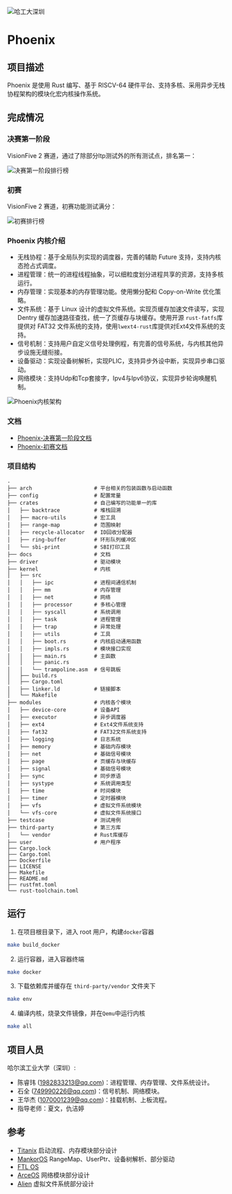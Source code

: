 ![哈工大深圳](./docs/assets/hitsz-logo.jpg)

# Phoenix

## 项目描述

Phoenix 是使用 Rust 编写、基于 RISCV-64 硬件平台、支持多核、采用异步无栈协程架构的模块化宏内核操作系统。

## 完成情况

### 决赛第一阶段

VisionFive 2 赛道，通过了除部分ltp测试外的所有测试点，排名第一：

![决赛第一阶段排行榜](./docs/assets/leaderboard-final.png)

### 初赛

VisionFive 2 赛道，初赛功能测试满分：

![初赛排行榜](./docs/assets/leaderboard-pre.png)

### Phoenix 内核介绍

- 无栈协程：基于全局队列实现的调度器，完善的辅助 Future 支持，支持内核态抢占式调度。
- 进程管理：统一的进程线程抽象，可以细粒度划分进程共享的资源，支持多核运行。
- 内存管理：实现基本的内存管理功能。使用懒分配和 Copy-on-Write 优化策略。
- 文件系统：基于 Linux 设计的虚拟文件系统。实现页缓存加速文件读写，实现 Dentry 缓存加速路径查找，统一了页缓存与块缓存。使用开源 `rust-fatfs`库提供对 FAT32 文件系统的支持，使用`lwext4-rust`库提供对Ext4文件系统的支持。
- 信号机制：支持用户自定义信号处理例程，有完善的信号系统，与内核其他异步设施无缝衔接。
- 设备驱动：实现设备树解析，实现PLIC，支持异步外设中断，实现异步串口驱动。
- 网络模块：支持Udp和Tcp套接字，Ipv4与Ipv6协议，实现异步轮询唤醒机制。

![Phoenix内核架构](./docs/assets/phoenix-design.png)

### 文档

- [Phoenix-决赛第一阶段文档](./Phoenix-初赛文档.pdf)
- [Phoenix-初赛文档](./Phoenix-初赛文档.pdf)

### 项目结构

```
.
├── arch                    # 平台相关的包装函数与启动函数
├── config                  # 配置常量
├── crates                  # 自己编写的功能单一的库
│   ├── backtrace           # 堆栈回溯
│   ├── macro-utils         # 宏工具
│   ├── range-map           # 范围映射
│   ├── recycle-allocator   # ID回收分配器
│   ├── ring-buffer         # 环形队列缓冲区
│   └── sbi-print           # SBI打印工具
├── docs                    # 文档
├── driver                  # 驱动模块
├── kernel                  # 内核
│   ├── src
│   │   ├── ipc             # 进程间通信机制
│   │   ├── mm              # 内存管理
│   │   ├── net             # 网络
│   │   ├── processor       # 多核心管理
│   │   ├── syscall         # 系统调用
│   │   ├── task            # 进程管理
│   │   ├── trap            # 异常处理
│   │   ├── utils           # 工具
│   │   ├── boot.rs         # 内核启动通用函数
│   │   ├── impls.rs        # 模块接口实现
│   │   ├── main.rs         # 主函数
│   │   ├── panic.rs
│   │   └── trampoline.asm  # 信号跳板
│   ├── build.rs
│   ├── Cargo.toml
│   ├── linker.ld           # 链接脚本
│   └── Makefile
├── modules                 # 内核各个模块
│   ├── device-core         # 设备API
│   ├── executor            # 异步调度器
│   ├── ext4                # Ext4文件系统支持
│   ├── fat32               # FAT32文件系统支持
│   ├── logging             # 日志系统
│   ├── memory              # 基础内存模块
│   ├── net                 # 基础信号模块
│   ├── page                # 页缓存与块缓存
│   ├── signal              # 基础信号模块
│   ├── sync                # 同步原语
│   ├── systype             # 系统调用类型
│   ├── time                # 时间模块
│   ├── timer               # 定时器模块
│   ├── vfs                 # 虚拟文件系统模块
│   └── vfs-core            # 虚拟文件系统接口
├── testcase                # 测试用例
├── third-party             # 第三方库
│   └── vendor              # Rust库缓存
├── user                    # 用户程序
├── Cargo.lock
├── Cargo.toml
├── Dockerfile
├── LICENSE
├── Makefile
├── README.md
├── rustfmt.toml
└── rust-toolchain.toml
```

## 运行

1. 在项目根目录下，进入 root 用户，构建`docker`容器

```sh
make build_docker
```

2. 运行容器，进入容器终端

```sh
make docker
```

3. 下载依赖库并缓存在 `third-party/vendor` 文件夹下

```sh
make env
```

4. 编译内核，烧录文件镜像，并在`Qemu`中运行内核

```sh
make all
```

## 项目人员

哈尔滨工业大学（深圳）:

- 陈睿玮 (<1982833213@qq.com>)：进程管理、内存管理、文件系统设计。
- 石全 (<749990226@qq.com>)：信号机制、网络模块。
- 王华杰 (<1070001239@qq.com>)：挂载机制、上板流程。
- 指导老师：夏文，仇洁婷

## 参考

- [Titanix](https://gitlab.eduxiji.net/202318123101314/oskernel2023-Titanix) 启动流程、内存模块部分设计
- [MankorOS](https://gitlab.eduxiji.net/MankorOS/OSKernel2023-MankorOS) RangeMap、UserPtr、设备树解析、部分驱动
- [FTL OS](https://gitlab.eduxiji.net/DarkAngelEX/oskernel2022-ftlos)
- [ArceOS](https://github.com/arceos-org/arceos) 网络模块部分设计
- [Alien](https://gitlab.eduxiji.net/202310007101563/Alien) 虚拟文件系统部分设计
